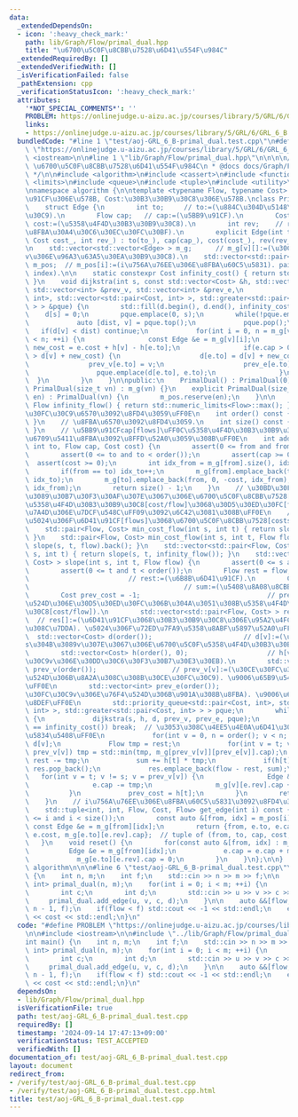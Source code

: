 ```yaml
---
data:
  _extendedDependsOn:
  - icon: ':heavy_check_mark:'
    path: lib/Graph/Flow/primal_dual.hpp
    title: "\u6700\u5C0F\u8CBB\u7528\u6D41\u554F\u984C"
  _extendedRequiredBy: []
  _extendedVerifiedWith: []
  _isVerificationFailed: false
  _pathExtension: cpp
  _verificationStatusIcon: ':heavy_check_mark:'
  attributes:
    '*NOT_SPECIAL_COMMENTS*': ''
    PROBLEM: https://onlinejudge.u-aizu.ac.jp/courses/library/5/GRL/6/GRL_6_B
    links:
    - https://onlinejudge.u-aizu.ac.jp/courses/library/5/GRL/6/GRL_6_B
  bundledCode: "#line 1 \"test/aoj-GRL_6_B-primal_dual.test.cpp\"\n#define PROBLEM\
    \ \"https://onlinejudge.u-aizu.ac.jp/courses/library/5/GRL/6/GRL_6_B\"\n\n#include\
    \ <iostream>\n\n#line 1 \"lib/Graph/Flow/primal_dual.hpp\"\n\n\n\n/**\n * @brief\
    \ \u6700\u5C0F\u8CBB\u7528\u6D41\u554F\u984C\n * @docs docs/Graph/Flow/primal_dual.md\n\
    \ */\n\n#include <algorithm>\n#include <cassert>\n#include <functional>\n#include\
    \ <limits>\n#include <queue>\n#include <tuple>\n#include <utility>\n#include <vector>\n\
    \nnamespace algorithm {\n\ntemplate <typename Flow, typename Cost>  // Flow:\u5BB9\
    \u91CF\u306E\u578B, Cost:\u30B3\u30B9\u30C8\u306E\u578B.\nclass PrimalDual {\n\
    \    struct Edge {\n        int to;     // to:=(\u884C\u304D\u5148\u30CE\u30FC\
    \u30C9).\n        Flow cap;   // cap:=(\u5BB9\u91CF).\n        Cost cost;  //\
    \ cost:=(\u5358\u4F4D\u30B3\u30B9\u30C8).\n        int rev;    // rev:=(\u9006\
    \u8FBA\u30A4\u30C6\u30EC\u30FC\u30BF).\n        explicit Edge(int to_, Flow cap_,\
    \ Cost cost_, int rev_) : to(to_), cap(cap_), cost(cost_), rev(rev_) {}\n    };\n\
    \n    std::vector<std::vector<Edge> > m_g;      // m_g[v][]:=(\u30CE\u30FC\u30C9\
    v\u306E\u96A3\u63A5\u30EA\u30B9\u30C8).\n    std::vector<std::pair<int, int> >\
    \ m_pos;  // m_pos[i]:=(i\u756A\u76EE\u306E\u8FBA\u60C5\u5831). pair of (from,\
    \ index).\n\n    static constexpr Cost infinity_cost() { return std::numeric_limits<Cost>::max();\
    \ }\n    void dijkstra(int s, const std::vector<Cost> &h, std::vector<Cost> &d,\
    \ std::vector<int> &prev_v, std::vector<int> &prev_e,\n                  std::priority_queue<std::pair<Cost,\
    \ int>, std::vector<std::pair<Cost, int> >, std::greater<std::pair<Cost, int>\
    \ > > &pque) {\n        std::fill(d.begin(), d.end(), infinity_cost());\n    \
    \    d[s] = 0;\n        pque.emplace(0, s);\n        while(!pque.empty()) {\n\
    \            auto [dist, v] = pque.top();\n            pque.pop();\n         \
    \   if(d[v] < dist) continue;\n            for(int i = 0, n = m_g[v].size(); i\
    \ < n; ++i) {\n                const Edge &e = m_g[v][i];\n                Cost\
    \ new_cost = e.cost + h[v] - h[e.to];\n                if(e.cap > 0 and d[e.to]\
    \ > d[v] + new_cost) {\n                    d[e.to] = d[v] + new_cost;\n     \
    \               prev_v[e.to] = v;\n                    prev_e[e.to] = i;\n   \
    \                 pque.emplace(d[e.to], e.to);\n                }\n          \
    \  }\n        }\n    }\n\npublic:\n    PrimalDual() : PrimalDual(0) {}\n    explicit\
    \ PrimalDual(size_t vn) : m_g(vn) {}\n    explicit PrimalDual(size_t vn, size_t\
    \ en) : PrimalDual(vn) {\n        m_pos.reserve(en);\n    }\n\n    static constexpr\
    \ Flow infinity_flow() { return std::numeric_limits<Flow>::max(); }\n    // \u30CE\
    \u30FC\u30C9\u6570\u3092\u8FD4\u3059\uFF0E\n    int order() const { return m_g.size();\
    \ }\n    // \u8FBA\u6570\u3092\u8FD4\u3059.\n    int size() const { return m_pos.size();\
    \ }\n    // \u5BB9\u91CFcap[flows]\uFF0C\u5358\u4F4D\u30B3\u30B9\u30C8cost[cost/flow]\u306E\
    \u6709\u5411\u8FBA\u3092\u8FFD\u52A0\u3059\u308B\uFF0E\n    int add_edge(int from,\
    \ int to, Flow cap, Cost cost) {\n        assert(0 <= from and from < order());\n\
    \        assert(0 <= to and to < order());\n        assert(cap >= 0);\n      \
    \  assert(cost >= 0);\n        int idx_from = m_g[from].size(), idx_to = m_g[to].size();\n\
    \        if(from == to) idx_to++;\n        m_g[from].emplace_back(to, cap, cost,\
    \ idx_to);\n        m_g[to].emplace_back(from, 0, -cost, idx_from);\n        m_pos.emplace_back(from,\
    \ idx_from);\n        return size() - 1;\n    }\n    // \u30BD\u30FC\u30B9\u304B\
    \u3089\u30B7\u30F3\u30AF\u307E\u3067\u306E\u6700\u5C0F\u8CBB\u7528[costs]\uFF08\
    \u5358\u4F4D\u30B3\u30B9\u30C8[cost/flow]\u3068\u30D5\u30ED\u30FC[flows]\u306E\
    \u7A4D\u306E\u7DCF\u548C\uFF09\u3092\u6C42\u3081\u308B\uFF0E\n    // \u8FD4\u308A\
    \u5024\u306F\u6D41\u91CF[flows]\u3068\u6700\u5C0F\u8CBB\u7528[costs]\uFF0EO(F*|E|*log|V|).\n\
    \    std::pair<Flow, Cost> min_cost_flow(int s, int t) { return slope(s, t, infinity_flow()).back();\
    \ }\n    std::pair<Flow, Cost> min_cost_flow(int s, int t, Flow flow) { return\
    \ slope(s, t, flow).back(); }\n    std::vector<std::pair<Flow, Cost> > slope(int\
    \ s, int t) { return slope(s, t, infinity_flow()); }\n    std::vector<std::pair<Flow,\
    \ Cost> > slope(int s, int t, Flow flow) {\n        assert(0 <= s and s < order());\n\
    \        assert(0 <= t and t < order());\n        Flow rest = flow;          \
    \                         // rest:=(\u6B8B\u6D41\u91CF).\n        Cost sum = 0;\
    \                                       // sum:=(\u5408\u8A08\u8CBB\u7528).\n\
    \        Cost prev_cost = -1;                                // prev_cost:=(\u76F4\
    \u524D\u306E\u30D5\u30ED\u30FC\u306B\u304A\u3051\u308B\u5358\u4F4D\u30B3\u30B9\
    \u30C8[cost/flow]).\n        std::vector<std::pair<Flow, Cost> > res({{0, 0}});\
    \  // res[]:=(\u6D41\u91CF\u3068\u30B3\u30B9\u30C8\u306E\u95A2\u4FC2\u306E\u6298\
    \u308C\u7DDA). \u5024\u306F\u72ED\u7FA9\u5358\u8ABF\u5897\u52A0\uFF0E\n      \
    \  std::vector<Cost> d(order());                       // d[v]:=(\u30CE\u30FC\u30C8\
    s\u304B\u3089v\u307E\u3067\u306E\u6700\u5C0F\u5358\u4F4D\u30B3\u30B9\u30C8).\n\
    \        std::vector<Cost> h(order(), 0);                    // h[v]:=(\u30CE\u30FC\
    \u30C9v\u306E\u30DD\u30C6\u30F3\u30B7\u30E3\u30EB).\n        std::vector<int>\
    \ prev_v(order());                   // prev_v[v]:=(\u30CE\u30FC\u30C9v\u306E\u76F4\
    \u524D\u306B\u8A2A\u308C\u308B\u30CE\u30FC\u30C9). \u9006\u65B9\u5411\u7D4C\u8DEF\
    \uFF0E\n        std::vector<int> prev_e(order());                   // prev_e[v]:=(\u30CE\
    \u30FC\u30C9v\u306E\u76F4\u524D\u306B\u901A\u308B\u8FBA). \u9006\u65B9\u5411\u7D4C\
    \u8DEF\uFF0E\n        std::priority_queue<std::pair<Cost, int>, std::vector<std::pair<Cost,\
    \ int> >, std::greater<std::pair<Cost, int> > > pque;\n        while(rest > 0)\
    \ {\n            dijkstra(s, h, d, prev_v, prev_e, pque);\n            if(d[t]\
    \ == infinity_cost()) break;  // \u3053\u308C\u4EE5\u4E0A\u6D41\u305B\u306A\u3044\
    \u5834\u5408\uFF0E\n            for(int v = 0, n = order(); v < n; ++v) h[v] +=\
    \ d[v];\n            Flow tmp = rest;\n            for(int v = t; v != s; v =\
    \ prev_v[v]) tmp = std::min(tmp, m_g[prev_v[v]][prev_e[v]].cap);\n           \
    \ rest -= tmp;\n            sum += h[t] * tmp;\n            if(h[t] == prev_cost)\
    \ res.pop_back();\n            res.emplace_back(flow - rest, sum);\n         \
    \   for(int v = t; v != s; v = prev_v[v]) {\n                Edge &e = m_g[prev_v[v]][prev_e[v]];\n\
    \                e.cap -= tmp;\n                m_g[v][e.rev].cap += tmp;\n  \
    \          }\n            prev_cost = h[t];\n        }\n        return res;\n\
    \    }\n    // i\u756A\u76EE\u306E\u8FBA\u60C5\u5831\u3092\u8FD4\u3059\uFF0E\n\
    \    std::tuple<int, int, Flow, Cost, Flow> get_edge(int i) const {\n        assert(0\
    \ <= i and i < size());\n        const auto &[from, idx] = m_pos[i];\n       \
    \ const Edge &e = m_g[from][idx];\n        return {from, e.to, e.cap + m_g[e.to][e.rev].cap,\
    \ e.cost, m_g[e.to][e.rev].cap};  // tuple of (from, to, cap, cost, flow).\n \
    \   }\n    void reset() {\n        for(const auto &[from, idx] : m_pos) {\n  \
    \          Edge &e = m_g[from][idx];\n            e.cap = e.cap + m_g[e.to][e.rev].cap;\n\
    \            m_g[e.to][e.rev].cap = 0;\n        }\n    }\n};\n\n}  // namespace\
    \ algorithm\n\n\n#line 6 \"test/aoj-GRL_6_B-primal_dual.test.cpp\"\n\nint main()\
    \ {\n    int n, m;\n    int f;\n    std::cin >> n >> m >> f;\n\n    algorithm::PrimalDual<int,\
    \ int> primal_dual(n, m);\n    for(int i = 0; i < m; ++i) {\n        int u, v;\n\
    \        int c;\n        int d;\n        std::cin >> u >> v >> c >> d;\n\n   \
    \     primal_dual.add_edge(u, v, c, d);\n    }\n\n    auto &&[flow, cost] = primal_dual.min_cost_flow(0,\
    \ n - 1, f);\n    if(flow < f) std::cout << -1 << std::endl;\n    else std::cout\
    \ << cost << std::endl;\n}\n"
  code: "#define PROBLEM \"https://onlinejudge.u-aizu.ac.jp/courses/library/5/GRL/6/GRL_6_B\"\
    \n\n#include <iostream>\n\n#include \"../lib/Graph/Flow/primal_dual.hpp\"\n\n\
    int main() {\n    int n, m;\n    int f;\n    std::cin >> n >> m >> f;\n\n    algorithm::PrimalDual<int,\
    \ int> primal_dual(n, m);\n    for(int i = 0; i < m; ++i) {\n        int u, v;\n\
    \        int c;\n        int d;\n        std::cin >> u >> v >> c >> d;\n\n   \
    \     primal_dual.add_edge(u, v, c, d);\n    }\n\n    auto &&[flow, cost] = primal_dual.min_cost_flow(0,\
    \ n - 1, f);\n    if(flow < f) std::cout << -1 << std::endl;\n    else std::cout\
    \ << cost << std::endl;\n}\n"
  dependsOn:
  - lib/Graph/Flow/primal_dual.hpp
  isVerificationFile: true
  path: test/aoj-GRL_6_B-primal_dual.test.cpp
  requiredBy: []
  timestamp: '2024-09-14 17:47:13+09:00'
  verificationStatus: TEST_ACCEPTED
  verifiedWith: []
documentation_of: test/aoj-GRL_6_B-primal_dual.test.cpp
layout: document
redirect_from:
- /verify/test/aoj-GRL_6_B-primal_dual.test.cpp
- /verify/test/aoj-GRL_6_B-primal_dual.test.cpp.html
title: test/aoj-GRL_6_B-primal_dual.test.cpp
---
```

